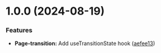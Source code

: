 # 1.0.0 (2024-08-19)


### Features

* **Page-transition:** Add useTransitionState hook ([aefee13](https://github.com/gatsbyjs/gatsby-starter-hello-world/commit/aefee13ef92854fb192eb7e6e0036975b20172ef))



